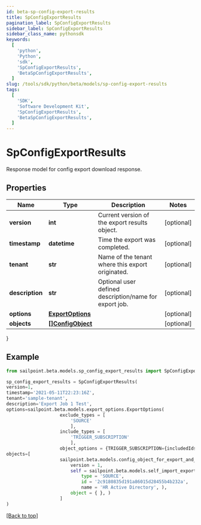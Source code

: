 ```yaml
---
id: beta-sp-config-export-results
title: SpConfigExportResults
pagination_label: SpConfigExportResults
sidebar_label: SpConfigExportResults
sidebar_class_name: pythonsdk
keywords:
  [
    'python',
    'Python',
    'sdk',
    'SpConfigExportResults',
    'BetaSpConfigExportResults',
  ]
slug: /tools/sdk/python/beta/models/sp-config-export-results
tags:
  [
    'SDK',
    'Software Development Kit',
    'SpConfigExportResults',
    'BetaSpConfigExportResults',
  ]
---
```


# SpConfigExportResults

Response model for config export download response.

## Properties

| Name | Type | Description | Notes |
| --- | --- | --- | --- |
| **version** | **int** | Current version of the export results object. | [optional] |
| **timestamp** | **datetime** | Time the export was completed. | [optional] |
| **tenant** | **str** | Name of the tenant where this export originated. | [optional] |
| **description** | **str** | Optional user defined description/name for export job. | [optional] |
| **options** | [**ExportOptions**](export-options) |  | [optional] |
| **objects** | [**[]ConfigObject**](config-object) |  | [optional] |

}

## Example

```python
from sailpoint.beta.models.sp_config_export_results import SpConfigExportResults

sp_config_export_results = SpConfigExportResults(
version=1,
timestamp='2021-05-11T22:23:16Z',
tenant='sample-tenant',
description='Export Job 1 Test',
options=sailpoint.beta.models.export_options.ExportOptions(
                    exclude_types = [
                        'SOURCE'
                        ],
                    include_types = [
                        'TRIGGER_SUBSCRIPTION'
                        ],
                    object_options = {TRIGGER_SUBSCRIPTION={includedIds=[be9e116d-08e1-49fc-ab7f-fa585e96c9e4], includedNames=[Test 2]}}, ),
objects=[
                    sailpoint.beta.models.config_object_for_export_and_import.Config Object for Export and Import(
                        version = 1,
                        self = sailpoint.beta.models.self_import_export_dto.SelfImportExportDto(
                            type = 'SOURCE',
                            id = '2c9180835d191a86015d28455b4b232a',
                            name = 'HR Active Directory', ),
                        object = { }, )
                    ]
)

```

[[Back to top]](#)
